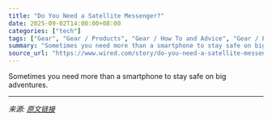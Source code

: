 ```yaml
---
title: "Do You Need a Satellite Messenger?"
date: 2025-09-02T14:00:00+08:00
categories: ["tech"]
tags: ["Gear", "Gear / Products", "Gear / How To and Advice", "Gear / Products / Outdoor", "Shopping", "GPS", "phones", "how-to", "outdoors", "smartphones", "Red Alert"]
summary: "Sometimes you need more than a smartphone to stay safe on big adventures."
source_url: "https://www.wired.com/story/do-you-need-a-satellite-messenger/"
---
```


Sometimes you need more than a smartphone to stay safe on big adventures.

---

*来源: [原文链接](https://www.wired.com/story/do-you-need-a-satellite-messenger/)*
